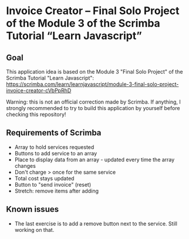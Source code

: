 # Invoice Creator – Final Solo Project of the Module 3 of the Scrimba Tutorial “Learn Javascript”

## Goal

This application idea is based on the Module 3 "Final Solo Project" of the Scrimba Tutorial "Learn Javascript": https://scrimba.com/learn/learnjavascript/module-3-final-solo-project-invoice-creator-cVbPpRhD

Warning: this is not an official correction made by Scrimba. If anything, I strongly recommended to try to build this application by yourself before checking this repository!


## Requirements of Scrimba

- Array to hold services requested
- Buttons to add service to an array
- Place to display data from an array - updated every time the array changes
- Don't charge > once for the same service
- Total cost stays updated
- Button to "send invoice" (reset)
- Stretch: remove items after adding

## Known issues

- The last exercise is to add a remove button next to the service. Still working on that.